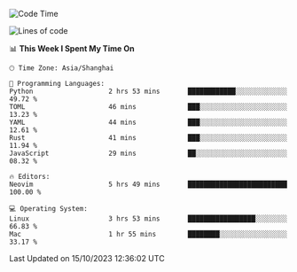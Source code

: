 <!--START_SECTION:waka-->
![Code Time](http://img.shields.io/badge/Code%20Time-1%2C634%20hrs%2016%20mins-blue)

![Lines of code](https://img.shields.io/badge/From%20Hello%20World%20I%27ve%20Written-287.8%20thousand%20lines%20of%20code-blue)

📊 **This Week I Spent My Time On** 

```text
🕑︎ Time Zone: Asia/Shanghai

💬 Programming Languages: 
Python                   2 hrs 53 mins       ████████████░░░░░░░░░░░░░   49.72 % 
TOML                     46 mins             ███░░░░░░░░░░░░░░░░░░░░░░   13.23 % 
YAML                     44 mins             ███░░░░░░░░░░░░░░░░░░░░░░   12.61 % 
Rust                     41 mins             ███░░░░░░░░░░░░░░░░░░░░░░   11.94 % 
JavaScript               29 mins             ██░░░░░░░░░░░░░░░░░░░░░░░   08.32 % 

🔥 Editors: 
Neovim                   5 hrs 49 mins       █████████████████████████   100.00 % 

💻 Operating System: 
Linux                    3 hrs 53 mins       █████████████████░░░░░░░░   66.83 % 
Mac                      1 hr 55 mins        ████████░░░░░░░░░░░░░░░░░   33.17 % 
```


 Last Updated on 15/10/2023 12:36:02 UTC
<!--END_SECTION:waka-->
